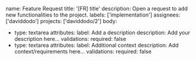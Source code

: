 name: Feature Request
title: '[FR] title'
description: Open a request to add new functionalities to the project.
labels: ['implementation']
assignees: ['daviddodo']
projects: ['daviddodo/2']
body:
  - type: textarea
    attributes:
      label: Add a description
      description: Add your description here...
    validations:
      required: false
  - type: textarea
    attributes:
      label: Additional context
      description: Add context/requirements here...
    validations:
      required: false